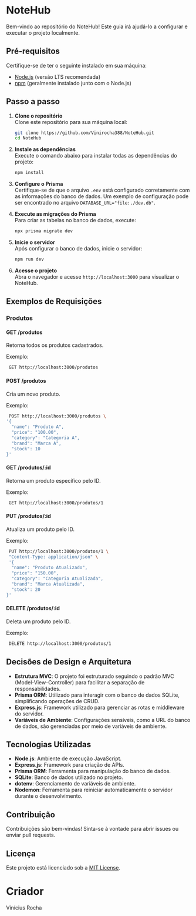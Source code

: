 # NoteHub

Bem-vindo ao repositório do NoteHub! Este guia irá ajudá-lo a configurar e executar o projeto localmente.

## Pré-requisitos

Certifique-se de ter o seguinte instalado em sua máquina:
- [Node.js](https://nodejs.org/) (versão LTS recomendada)
- [npm](https://www.npmjs.com/) (geralmente instalado junto com o Node.js)

## Passo a passo

1. **Clone o repositório**  
    Clone este repositório para sua máquina local:
    ```bash
    git clone https://github.com/Vinirocha388/NoteHub.git
    cd NoteHub
    ```

2. **Instale as dependências**  
    Execute o comando abaixo para instalar todas as dependências do projeto:
    ```bash
    npm install
    ```


3. **Configure o Prisma**  
    Certifique-se de que o arquivo `.env` está configurado corretamente com as informações do banco de dados. Um exemplo de configuração pode ser encontrado no arquivo `DATABASE_URL="file:./dev.db"`.

4. **Execute as migrações do Prisma**  
    Para criar as tabelas no banco de dados, execute:
    ```bash
    npx prisma migrate dev
    ```

5. **Inicie o servidor**  
    Após configurar o banco de dados, inicie o servidor:
    ```bash
    npm run dev
    ```

6. **Acesse o projeto**  
    Abra o navegador e acesse `http://localhost:3000` para visualizar o NoteHub.

## Exemplos de Requisições

### **Produtos**

#### **GET /produtos**
Retorna todos os produtos cadastrados.

Exemplo:
```bash
 GET http://localhost:3000/produtos
```

#### **POST /produtos**
Cria um novo produto.

Exemplo:
```bash
 POST http://localhost:3000/produtos \
'{
  "name": "Produto A",
  "price": "100.00",
  "category": "Categoria A",
  "brand": "Marca A",
  "stock": 10
}'
```

#### **GET /produtos/:id**
Retorna um produto específico pelo ID.

Exemplo:
```bash
 GET http://localhost:3000/produtos/1
```

#### **PUT /produtos/:id**
Atualiza um produto pelo ID.

Exemplo:
```bash
 PUT http://localhost:3000/produtos/1 \
 "Content-Type: application/json" \
 '{
  "name": "Produto Atualizado",
  "price": "150.00",
  "category": "Categoria Atualizada",
  "brand": "Marca Atualizada",
  "stock": 20
}'
```

#### **DELETE /produtos/:id**
Deleta um produto pelo ID.

Exemplo:
```bash
 DELETE http://localhost:3000/produtos/1
```

## Decisões de Design e Arquitetura

- **Estrutura MVC**: O projeto foi estruturado seguindo o padrão MVC (Model-View-Controller) para facilitar a separação de responsabilidades.
- **Prisma ORM**: Utilizado para interagir com o banco de dados SQLite, simplificando operações de CRUD.
- **Express.js**: Framework utilizado para gerenciar as rotas e middleware do servidor.
- **Variáveis de Ambiente**: Configurações sensíveis, como a URL do banco de dados, são gerenciadas por meio de variáveis de ambiente.

## Tecnologias Utilizadas

- **Node.js**: Ambiente de execução JavaScript.
- **Express.js**: Framework para criação de APIs.
- **Prisma ORM**: Ferramenta para manipulação do banco de dados.
- **SQLite**: Banco de dados utilizado no projeto.
- **dotenv**: Gerenciamento de variáveis de ambiente.
- **Nodemon**: Ferramenta para reiniciar automaticamente o servidor durante o desenvolvimento.

## Contribuição

Contribuições são bem-vindas! Sinta-se à vontade para abrir issues ou enviar pull requests.

## Licença

Este projeto está licenciado sob a [MIT License](LICENSE).


# Criador
 Vinícius Rocha